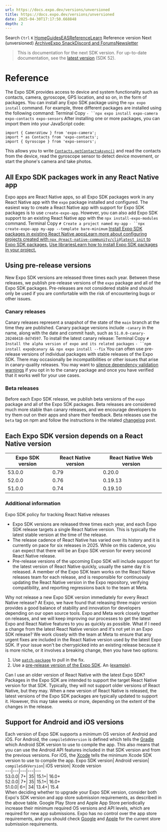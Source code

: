 ```yaml
---
url: https://docs.expo.dev/versions/unversioned
title: https://docs.expo.dev/versions/unversioned
date: 2025-04-30T17:17:50.668848
depth: 2
---
```


Search
`Ctrl` `K`
[Home](https://docs.expo.dev/)[Guides](https://docs.expo.dev/guides/overview)[EAS](https://docs.expo.dev/eas)[Reference](https://docs.expo.dev/versions/latest)[Learn](https://docs.expo.dev/tutorial/overview)
Reference version
Next (unversioned)
[Archive](https://docs.expo.dev/archive)[Expo Snack](https://snack.expo.dev)[Discord and Forums](https://chat.expo.dev)[Newsletter](https://expo.dev/mailing-list/signup)
> This is documentation for the next SDK version. For up-to-date documentation, see the [latest version](https://docs.expo.dev/versions/latest) (SDK 52).
# Reference
The Expo SDK provides access to device and system functionality such as contacts, camera, gyroscope, GPS location, and so on, in the form of packages. You can install any Expo SDK package using the `npx expo install` command. For example, three different packages are installed using the following command:
Terminal
Copy
`- ``npx expo install expo-camera expo-contacts expo-sensors`
After installing one or more packages, you can import them into your JavaScript code:
```
import { CameraView } from 'expo-camera';
import * as Contacts from 'expo-contacts';
import { Gyroscope } from 'expo-sensors';

```

This allows you to write [`Contacts.getContactsAsync()`](https://docs.expo.dev/versions/unversioned/sdk/contacts#contactsgetcontactsasynccontactquery) and read the contacts from the device, read the gyroscope sensor to detect device movement, or start the phone's camera and take photos.
## All Expo SDK packages work in any React Native app
Expo apps are React Native apps, so all Expo SDK packages work in any React Native app with the `expo` package installed and configured. The easiest way to create a React Native app with support for Expo SDK packages is to use `create-expo-app`. However, you can also add Expo SDK support to an existing React Native app with the `npx install-expo-modules` command.
Terminal
Copy
`# Create a project named my-app`
`- ``npx create-expo-app my-app --template bare-minimum`
[Install Expo SDK packages in existing React Native appsLearn more about configuring projects created with `npx @react-native-community/cli@latest init` to Expo SDK packages.](https://docs.expo.dev/bare/installing-expo-modules) [Use librariesLearn how to install Expo SDK packages in your project.](https://docs.expo.dev/workflow/using-libraries)
## Using pre-release versions
New Expo SDK versions are released three times each year. Between these releases, we publish pre-release versions of the `expo` package and all of the Expo SDK packages. Pre-releases are not considered stable and should only be used if you are comfortable with the risk of encountering bugs or other issues.
### Canary releases
Canary releases represent a snapshot of the state of the `main` branch at the time they are published. Canary package versions include `-canary` in the name, along with the date and commit hash, such as `51.0.0-canary-20240418-8d74597`. To install the latest canary release:
Terminal
Copy
`# Install the alpha version of expo and its related packages`
`- ``npm install expo@canary && npx expo install --fix`
You can often use pre-release versions of individual packages with stable releases of the Expo SDK. There may occasionally be incompatibilities or other issues that arise in canary-quality releases. You may want to [silence dependency validation warnings](https://docs.expo.dev/more/expo-cli#configuring-dependency-validation) if you opt in to the canary package and once you have verified that it works well for your use cases.
### Beta releases
Before each Expo SDK release, we publish beta versions of the `expo` package and all of the Expo SDK packages. Beta releases are considered much more stable than canary releases, and we encourage developers to try them out on their apps and share their feedback. Beta releases use the `beta` tag on npm and follow the instructions in the related [changelog](https://expo.dev/changelog) post.
## Each Expo SDK version depends on a React Native version
Expo SDK version| React Native version| React Native Web version  
---|---|---  
53.0.0| 0.79| 0.20.0  
52.0.0| 0.76| 0.19.13  
51.0.0| 0.74| 0.19.10  
### Additional information
Expo SDK policy for tracking React Native releases
  * Expo SDK versions are released three times each year, and each Expo SDK release targets a single React Native version. This is typically the latest stable version at the time of the release.
  * The release cadence of React Native has varied over its history and it is currently on pace for six releases in 2025. While on this cadence, you can expect that there will be an Expo SDK version for every second React Native release.
  * Pre-release versions of the upcoming Expo SDK will include support for the latest version of React Native quickly, usually the same day it is released. A member of the Expo SDK team works on the React Native releases team for each release, and is responsible for continuously updating the React Native version in the Expo repository, verifying compatibility, and reporting regressions back to the team at Meta.


Why not release a new Expo SDK version immediately for every React Native release?
At Expo, we have found that releasing three major version provides a good balance of stability and innovation for developers depending on our open source tools. Expo and Meta work closely together on releases, and we will keep improving our processes to get the latest Expo and React Native features to you as quickly as possible.
What if I need a change from the latest React Native version and it's not yet in an Expo SDK release?
We work closely with the team at Meta to ensure that any urgent fixes are included in the React Native version used by the latest Expo SDK. If your issue won't be cherrypicked into an existing release because it is more niche, or it involves a breaking change, then you have two options:
  1. Use [`patch-package`](https://github.com/ds300/patch-package) to pull in the fix.
  2. Use a [pre-release version of the Expo SDK](https://docs.expo.dev/versions/unversioned#using-pre-release-versions). An ([example](https://expo.dev/changelog/react-native-78)).


Can I use an older version of React Native with the latest Expo SDK?
Packages in the Expo SDK are intended to support the target React Native version for that SDK. Typically, they will not support older versions of React Native, but they may. When a new version of React Native is released, the latest versions of the Expo SDK packages are typically updated to support it. However, this may take weeks or more, depending on the extent of the changes in the release.
## Support for Android and iOS versions
Each version of Expo SDK supports a minimum OS version of Android and iOS. For Android, the `compileSdkVersion` is defined which tells the [Gradle](https://developer.android.com/studio/build) which Android SDK version to use to compile the app. This also means that you can use the Android API features included in that SDK version and from the previous versions. For iOS, the [Xcode](https://developer.apple.com/news/upcoming-requirements/) tells the minimum Xcode SDK version to use to compile the app.
Expo SDK version| Android version| `compileSdkVersion`| iOS version| Xcode version  
---|---|---|---|---  
53.0.0| 7+| 35| 15.1+| 16.0+  
52.0.0| 7+| 35| 15.1+| 16.0+  
51.0.0| 6+| 34| 13.4+| 15.4  
When deciding whether to upgrade your Expo SDK version, consider both Expo's SDK version and app store submission requirements, as described in the above table. Google Play Store and Apple App Store periodically increase their minimum required OS versions and API levels, which are required for new app submissions. Expo has no control over the app store requirements, and you should check [Google](https://developer.android.com/studio/build) and [Apple](https://developer.apple.com/news/upcoming-requirements/) for the current store submission requirements.

